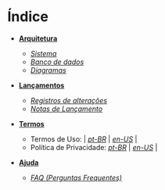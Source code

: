 # Índice

- [**Arquitetura**](#architecture)
  - [*Sistema*](architecture/system/coding-standards.md)
  - [*Banco de dados*](architecture/database/mysql.md)
  - [*Diagramas*](architecture/diagrams/uml.md)
  
- [**Lançamentos**](#release)
  - [*Registros de alterações*](release/changelog.md)
  - [*Notas de Lançamento*](release/release-notes.md)

- [**Termos**](#terms)
  - Termos de Uso: | [*pt-BR*](terms/pt-BR/terms-service.md) | [*en-US*](terms/en-US/terms-service.md) | 
  - Política de Privacidade: [*pt-BR*](terms/pt-BR/privacy-policy.md) | [*en-US*](terms/en-US/privacy-policy.md) |

- [**Ajuda**](#support)
  - [*FAQ (Perguntas Frequentes)*](support/faq.md)

